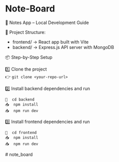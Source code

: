 ﻿# Note-Board
📘 Notes App – Local Development Guide

🧭 Project Structure:
- frontend/  → React app built with Vite
- backend/   → Express.js API server with MongoDB
  
📦 Step-by-Step Setup

1️⃣ Clone the project  
👉 `git clone <your-repo-url>`

2️⃣ Install backend dependencies and run 

    📁  cd backend  
    📥  npm install
    📥  npm run dev
    
3️⃣ Install frontend dependencies and run

    📁  cd frontend  
    📥  npm install
    📥  npm run dev


#   n o t e _ b o a r d  
 